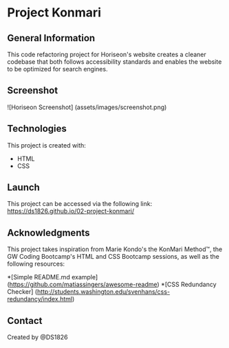 # Project Konmari

## General Information
This code refactoring project for Horiseon's website creates a cleaner codebase that both follows accessibility standards and enables the website to be optimized for search engines.

## Screenshot
![Horiseon Screenshot] (assets/images/screenshot.png)

## Technologies
This project is created with: 
* HTML
* CSS

## Launch
This project can be accessed via the following link: https://ds1826.github.io/02-project-konmari/

## Acknowledgments
This project takes inspiration from Marie Kondo's the KonMari Method™, the GW Coding Bootcamp's HTML and CSS Bootcamp sessions, as well as the following resources:

*[Simple README.md example] (https://github.com/matiassingers/awesome-readme)
*[CSS Redundancy Checker] (http://students.washington.edu/svenhans/css-redundancy/index.html)

## Contact
Created by @DS1826